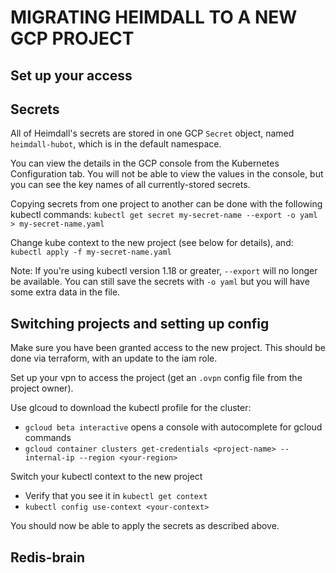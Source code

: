 # MIGRATING HEIMDALL TO A NEW GCP PROJECT

## Set up your access

## Secrets

All of Heimdall's secrets are stored in one GCP `Secret` object, named
`heimdall-hubot`, which is in the default namespace.

You can view the details in the GCP console from the Kubernetes Configuration
tab. You will not be able to view the values in the console, but you can see
the key names of all currently-stored secrets.

Copying secrets from one project to another can be done with the following
kubectl commands:
`kubectl get secret my-secret-name --export -o yaml > my-secret-name.yaml`

Change kube context to the new project (see below for details), and:
`kubectl apply -f my-secret-name.yaml`

Note: If you're using kubectl version 1.18 or greater, `--export` will no longer
be available. You can still save the secrets with `-o yaml` but you will have
some extra data in the file.

## Switching projects and setting up config

Make sure you have been granted access to the new project. This should be
done via terraform, with an update to the iam role.

Set up your vpn to access the project (get an `.ovpn` config file from the project owner).

Use glcoud to download the kubectl profile for the cluster:

- `gcloud beta interactive` opens a console with autocomplete for gcloud commands
- `gcloud container clusters get-credentials <project-name> --internal-ip --region <your-region>`

Switch your kubectl context to the new project

- Verify that you see it in `kubectl get context`
- `kubectl config use-context <your-context>`

You should now be able to apply the secrets as described above.

## Redis-brain

